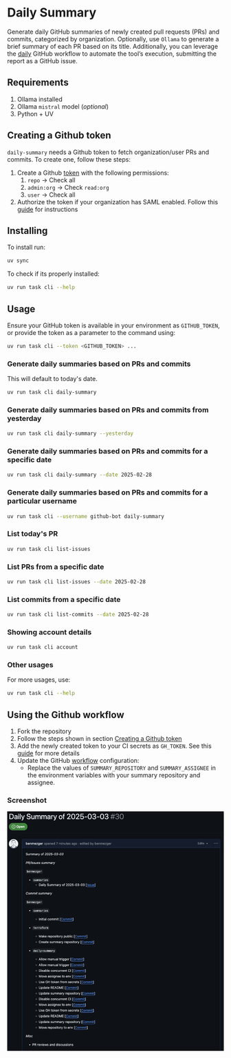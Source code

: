 # Daily Summary

Generate daily GitHub summaries of newly created pull requests (PRs) and
commits, categorized by organization. Optionally, use `Ollama` to generate a brief
summary of each PR based on its title. Additionally, you can leverage the
[daily](./.github/workflows/daily.yaml) GitHub workflow to automate the tool’s
execution, submitting the report as a GitHub issue.

## Requirements
1. Ollama installed
2. Ollama `mistral` model (_optional_)
3. Python + UV

## Creating a Github token

`daily-summary` needs a Github token to fetch organization/user PRs and
commits. To create one, follow these steps:

1. Create a Github [token](https://github.com/settings/tokens/new) with the
   following permissions:
    1. `repo` -> Check all
    2. `admin:org` -> Check `read:org`
    3. `user` -> Check all
2. Authorize the token if your organization has SAML enabled. Follow this
   [guide](https://docs.github.com/en/enterprise-cloud@latest/authentication/authenticating-with-saml-single-sign-on/authorizing-a-personal-access-token-for-use-with-saml-single-sign-on) for instructions

## Installing

To install run:

``` sh
uv sync
```

To check if its properly installed:

``` sh
uv run task cli --help
```

## Usage

Ensure your GitHub token is available in your environment as `GITHUB_TOKEN`, or
provide the token as a parameter to the command using:

``` sh
uv run task cli --token <GITHUB_TOKEN> ...
```

### Generate daily summaries based on PRs and commits
This will default to today's date.

``` sh
uv run task cli daily-summary
```

### Generate daily summaries based on PRs and commits from yesterday

``` sh
uv run task cli daily-summary --yesterday
```

### Generate daily summaries based on PRs and commits for a specific date

``` sh
uv run task cli daily-summary --date 2025-02-28
```

### Generate daily summaries based on PRs and commits for a particular username

``` sh
uv run task cli --username github-bot daily-summary
```

### List today's PR

``` sh
uv run task cli list-issues
```

### List PRs from a specific date

``` sh
uv run task cli list-issues --date 2025-02-28
```

### List commits from a specific date

``` sh
uv run task cli list-commits --date 2025-02-28
```

### Showing account details

``` sh
uv run task cli account
```

### Other usages
For more usages, use:

``` sh
uv run task cli --help
```


## Using the Github workflow

1. Fork the repository
2. Follow the steps shown in section [Creating a Github token](#creating-a-github-token)
3. Add the newly created token to your CI secrets as `GH_TOKEN`. See this
   [guide](https://docs.github.com/en/actions/security-for-github-actions/security-guides/using-secrets-in-github-actions#creating-secrets-for-a-repository)
   for more details
4. Update the GitHub [workflow](./.github/workflows/daily.yaml) configuration:
    * Replace the values of `SUMMARY_REPOSITORY` and `SUMMARY_ASSIGNEE` in the
      environment variables with your summary repository and assignee.

### Screenshot
![Example of a Github issue created](issue.png)
